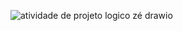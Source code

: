 ![atividade de projeto logico zé drawio](https://github.com/ryanjuni/Banco-de-dado/assets/102491606/8d72a4e6-69a2-476a-9c0c-d5b4305c2709)


